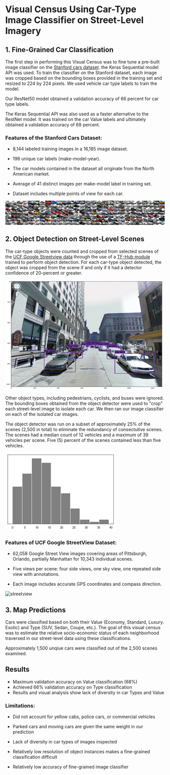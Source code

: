 # Visual Census Using Car-Type Image Classifier on Street-Level Imagery

## 1. Fine-Grained Car Classification

The first step in performing this Visual Census was to fine tune a pre-built image classifier on the [Stanford cars dataset](https://ai.stanford.edu/~jkrause/cars/car_dataset.html). the Keras Sequential model API was used. To train the classifier on the Stanford dataset, each image was cropped based on the bounding boxes provided in the training set and resized to 224 by 224 pixels. We used vehicle car type labels to train the model. 

Our ResNet50 model obtained a validation accuracy of 66 percent for car type labels.

The Keras Sequential API was also used as a faster alternative to the RestNet model. It was trained on the car Value labels and ultimately obtained a validation accuracy of 68 percent.

### Features of the Stanford Cars Dataset:

- 8,144 labeled training images in a 16,185 image dataset.

- 196 unique car labels (make-model-year).

- The car models contained in the dataset all originate from the North American market.

- Average of 41 distinct images per make-model label in training set.

- Dataset includes multiple points of view for each car.

![stanford](/presentation_plots/stanford_sample.png)

## 2. Object Detection on Street-Level Scenes

The car-type objects were counted and cropped from selected scenes of the [UCF Google Streetview data](https://www.crcv.ucf.edu/data/GMCP_Geolocalization/#Dataset) through the use of a [TF-Hub module](https://www.tensorflow.org/hub/overview) trained to perform object detection. For each car-type object detected, the object was cropped from the scene if and only if it had a detector confidence of 20-percent or greater.

![obj detect](/presentation_plots/obj_detector.png)

Other object types, including pedestrians, cyclists, and buses were ignored. The bounding boxes obtained from the object detector were used to "crop" each street-level image to isolate each car. We then ran our image classifier on each of the isolated car images. 

The object detector was run on a subset of approximately 25% of the scenes (2,500 in total) to eliminate the redundancy of consectutive scenes. The scenes had a median count of 12 vehicles and a maximum of 39 vehicles per scene. Five (5) percent of the scenes contained less than five vehicles. 

![num cars](/presentation_plots/number_of_cars.png)

### Features of UCF Google StreetView Dataset:

- 62,058 Google Street View images covering areas of Pittsburgh, Orlando, partially Manhattan for 10,343 individual scenes.

- Five views per scene: four side views, one sky view, one repeated side view with annotations.

- Each image includes accurate GPS coordinates and compass direction.

![streetview](/presentation_plots/street_view_sample.png)

## 3. Map Predictions

Cars were classified based on both their Value (Economy, Standard, Luxury. Exotic) and Type (SUV, Sedan, Coupe, etc.). The goal of this visual census was to estimate the relative socio-economic status of each neighborhood traversed in our street-level data using these classifications. 

Approximately 1,500 unqiue cars were classified out of the 2,500 scenes examined.

## Results

- Maximum validation accuracy on Value classification (68%) 
- Achieved 66% validation accuracy on Type classification
- Results and visual analysis show lack of diversity in car Types and Value

### Limitations:

- Did not account for yellow cabs, police cars, or commercial vehicles

- Parked cars and moving cars are given the same weight in our prediction

- Lack of diversity in car types of images inspected

- Relatively low resolution of object instances makes a fine-grained classification difficult

- Relatively low accuracy of fine-grained image classifier

